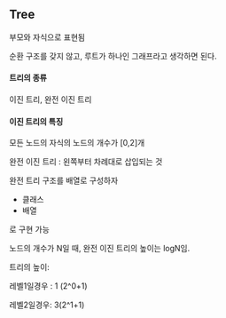 ## Tree

부모와 자식으로 표현됨

순환 구조를 갖지 않고, 루트가 하나인 그래프라고 생각하면 된다.



#### 트리의 종류

이진 트리, 완전 이진 트리



#### 이진 트리의 특징

모든 노드의 자식의 노드의 개수가 [0,2]개

완전 이진 트리 : 왼쪽부터 차례대로 삽입되는 것

완전 트리 구조를 배열로 구성하자

- 클래스
- 배열

로 구현 가능

노드의 개수가 N일 때, 완전 이진 트리의 높이는 logN임.



트리의 높이:

레벨1일경우 : 1 (2^0+1)

레벨2일경우: 3(2^1+1)
